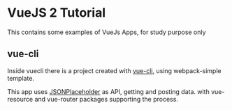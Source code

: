 # VueJS 2  Tutorial
This contains some examples of VueJs Apps, for study purpose only

## vue-cli
Inside vuecli there is a project created with [vue-cli](https://github.com/vuejs/vue-cli), using webpack-simple template.

This app uses [JSONPlaceholder](http://jsonplaceholder.typicode.com/) as API, getting and posting data.
with vue-resource and vue-router packages supporting the process.
